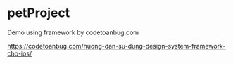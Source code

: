 # petProject
Demo using framework by codetoanbug.com

https://codetoanbug.com/huong-dan-su-dung-design-system-framework-cho-ios/
